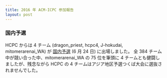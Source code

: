 ```yaml
---
title: 2016 年 ACM-ICPC 参加報告
layout: post
---
```


### 国内予選

HCPC からは 4 チーム (dragon_priest, hcpc4, J-hokudai, mitomerarenai_WA) が [国内予選](https://icpc.iisf.or.jp/2016-tsukuba/domestic/?lang=ja) (6 月 24 日) に出場しました。
全 384 チーム中が競い合った中、mitomerarenai_WA の 75 位を筆頭に 4 チームとも健闘しましたが、残念ながら HCPC の 4 チームはアジア地区予選つくば大会に選抜されませんでした。
